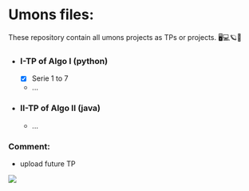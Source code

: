 # Umons files:
These repository contain all umons projects as TPs or projects.
🖥💻🪐🌌

- ### I-TP of Algo I (python)
    - [x] Serie 1 to 7
    - ...
- ### II-TP of Algo II (java)
    -  ...

### Comment:
- upload future TP

![](https://web.umons.ac.be/app/themes/umons/assets/img/layout/logo-prelude.svg)